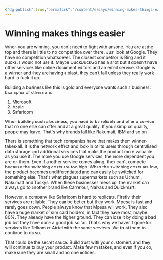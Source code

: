 ```yaml
---
{"dg-publish":true,"permalink":"/content/essays/winning-makes-things-easier/","noteIcon":""}
---
```


# Winning makes things easier

When you are winning, you don't need to fight with anyone. You are at the top and there is little to no competition over there. Just look at Google. They have no competition whatsoever. The closest competitor is Bing and it sucks. I would not use it. Maybe DuckDuckGo has a shot but it doesn't have other services like online document editors and an email service. Google is a winner and they are having a blast, they can't fall unless they really work hard to fuck it up.

Building a business like this is gold and everyone wants such a business. Examples of others are:
1. Microsoft
2. Apple
3. Safaricom

When building such a business, you need to be reliable and offer a service that no one else can offer and at a great quality. If you skimp on quality, people may leave. That's why brands fall like Nakumatt, IBM and so on.

There is something that tech companies have that makes them winner-takes-all. It is the network effect and lock-in of its users through centralised data storage and additional services that make the product more valuable as you use it. The more you use Google services, the more dependent you are on them. Even if another service comes along, they can't compete because the switching costs are too high. When the switching costs are low, the product becomes undifferentiated and can easily be switched for something else. That's what plagues supermarkets such as Uchumi, Nakumatt and Tuskys. When these businesses mess up, the market can always go to another brand like Carrefour, Naivas and Quickmart.

However, a company like Safaricom is hard to replicate. Firstly, their services are reliable. They can be better but they work. Mpesa is fast and rarely goes down. People always know that Mpesa will work. They also have a huge market of sim card holders, in fact they have most, maybe 80%. They already have the higher ground. They can lose it by doing a bad job but they have done a good job so far. That's why we haven't gone for services like Telkom or Airtel with the same services. We trust them to continue to do so.

That could be the secret sauce. Build trust with your customers and they will continue to buy your product. Make few mistakes, and even if you do, make sure they are small and no one notices.

